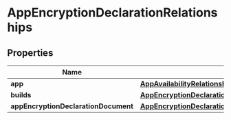 

# AppEncryptionDeclarationRelationships


## Properties

| Name | Type | Description | Notes |
|------------ | ------------- | ------------- | -------------|
|**app** | [**AppAvailabilityRelationshipsApp**](AppAvailabilityRelationshipsApp.md) |  |  [optional] |
|**builds** | [**AppEncryptionDeclarationRelationshipsBuilds**](AppEncryptionDeclarationRelationshipsBuilds.md) |  |  [optional] |
|**appEncryptionDeclarationDocument** | [**AppEncryptionDeclarationRelationshipsAppEncryptionDeclarationDocument**](AppEncryptionDeclarationRelationshipsAppEncryptionDeclarationDocument.md) |  |  [optional] |



